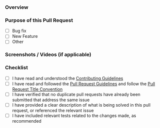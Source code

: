 ### Overview

<!-- Kindly provide a detailed description of what this PR is addressing and what problem it aims to solve. -->

### Purpose of this Pull Request

<!-- (put an "X" next to an item) -->

- [ ] Bug fix
- [ ] New Feature
- [ ] Other

### Screenshots / Videos (if applicable)

<!-- Kindly provide screenshots or videos of your changes if applicable. -->

### Checklist

<!-- (put an "X" next to an item) -->

- [ ] I have read and understood the [Contributing Guidelines](https://github.com/naqibhishamuddin/nak-masak-apa/blob/main/CONTRIBUTING.md)
- [ ] I have read and followed the [Pull Request Guidelines](https://github.com/naqibhishamuddin/nak-masak-apa/blob/main/CONTRIBUTING.md#pull-request-guidelines) and follow the [Pull Request Title Convention](https://github.com/naqibhishamuddin/nak-masak-apa/blob/main/.github/commit-convention.md)
- [ ] I have verified that no duplicate pull requests have already been submitted that address the same issue
- [ ] I have provided a clear description of what is being solved in this pull request, or referenced the relevant issue
- [ ] I have included relevant tests related to the changes made, as recommended
